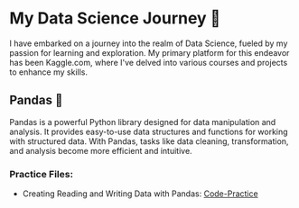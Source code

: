 # My Data Science Journey 🚀

I have embarked on a journey into the realm of Data Science, fueled by my passion for learning and exploration. My primary platform for this endeavor has been Kaggle.com, where I've delved into various courses and projects to enhance my skills.

## Pandas 🐼
Pandas is a powerful Python library designed for data manipulation and analysis. It provides easy-to-use data structures and functions for working with structured data. With Pandas, tasks like data cleaning, transformation, and analysis become more efficient and intuitive.

### Practice Files:
- Creating Reading and Writing Data with Pandas: [Code-Practice](Pandas/Creating%2C%20Reading%20and%20Writing.ipynb)
